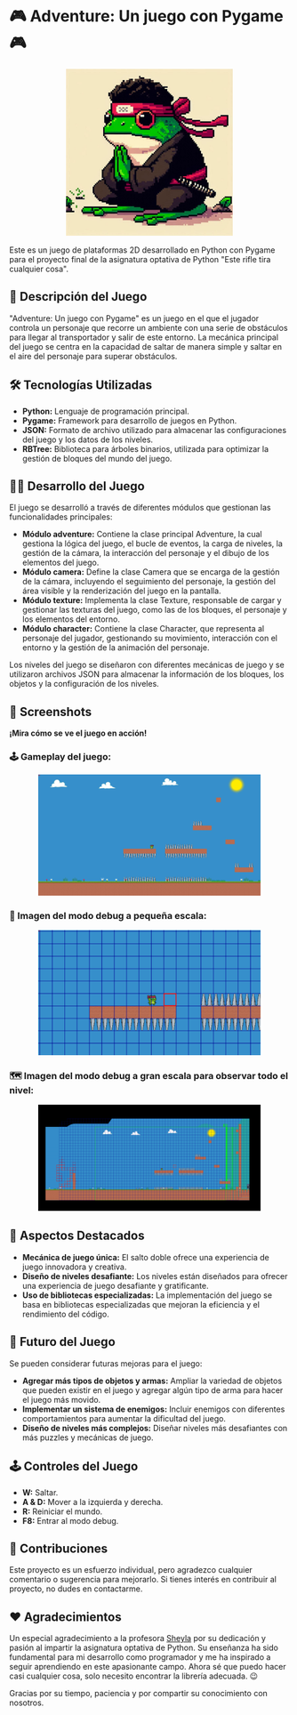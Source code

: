 # 🎮 Adventure: Un juego con Pygame 🎮

<div align="center">
  <img src="image/PixelArt.jpeg" alt="Gameplay del juego" width="300">
</div>

Este es un juego de plataformas 2D desarrollado en Python con Pygame para el proyecto final de la asignatura optativa de Python "Este rifle tira cualquier cosa". 

## 🚀 Descripción del Juego

"Adventure: Un juego con Pygame" es un juego en el que el jugador controla un personaje que recorre un ambiente con una serie de obstáculos para llegar al transportador y salir de este entorno. La mecánica principal del juego se centra en la capacidad de saltar de manera simple y saltar en el aire del personaje para superar obstáculos.   

## 🛠️ Tecnologías Utilizadas

* **Python:** Lenguaje de programación principal.
* **Pygame:** Framework para desarrollo de juegos en Python.
* **JSON:** Formato de archivo utilizado para almacenar las configuraciones del juego y los datos de los niveles.
* **RBTree:** Biblioteca para árboles binarios, utilizada para optimizar la gestión de bloques del mundo del juego.

## 👨‍💻 Desarrollo del Juego

El juego se desarrolló a través de diferentes módulos que gestionan las funcionalidades principales:

* **Módulo adventure:** Contiene la clase principal Adventure, la cual gestiona la lógica del juego, el bucle de eventos, la carga de niveles, la gestión de la cámara, la interacción del personaje y el dibujo de los elementos del juego.
* **Módulo camera:** Define la clase Camera que se encarga de la gestión de la cámara, incluyendo el seguimiento del personaje, la gestión del área visible y la renderización del juego en la pantalla.
* **Módulo texture:**  Implementa la clase Texture, responsable de cargar y gestionar las texturas del juego, como las de los bloques, el personaje y los elementos del entorno.
* **Módulo character:** Contiene la clase Character, que representa al personaje del jugador, gestionando su movimiento, interacción con el entorno y la gestión de la animación del personaje.

Los niveles del juego se diseñaron con diferentes mecánicas de juego y se utilizaron archivos JSON para almacenar la información de los bloques, los objetos y la configuración de los niveles.

## 📸 Screenshots

**¡Mira cómo se ve el juego en acción!**

### 🕹️ Gameplay del juego:
<div align="center">
  <img src="image/1.png" alt="Gameplay del juego" width="400">
</div>

### 🐛 Imagen del modo debug a pequeña escala:
<div align="center">
  <img src="image/2.png" alt="Imagen del modo debug a pequeña escala" width="400">
</div>

### 🗺️ Imagen del modo debug a gran escala para observar todo el nivel:
<div align="center">
  <img src="image/3.png" alt="Imagen del modo debug a gran escala" width="400">
</div>

## 🤩 Aspectos Destacados

* **Mecánica de juego única:** El salto doble ofrece una experiencia de juego innovadora y creativa.
* **Diseño de niveles desafiante:** Los niveles están diseñados para ofrecer una experiencia de juego desafiante y gratificante.
* **Uso de bibliotecas especializadas:** La implementación del juego se basa en bibliotecas especializadas que mejoran la eficiencia y el rendimiento del código.

## 🔮 Futuro del Juego

Se pueden considerar futuras mejoras para el juego:

* **Agregar más tipos de objetos y armas:** Ampliar la variedad de objetos que pueden existir en el juego y agregar algún tipo de arma para hacer el juego más movido.
* **Implementar un sistema de enemigos:** Incluir enemigos con diferentes comportamientos para aumentar la dificultad del juego.
* **Diseño de niveles más complejos:** Diseñar niveles más desafiantes con más puzzles y mecánicas de juego.

## 🕹️ Controles del Juego

* **W:** Saltar.
* **A & D:** Mover a la izquierda y derecha.
* **R:** Reiniciar el mundo.
* **F8:** Entrar al modo debug.

## 🙌 Contribuciones

Este proyecto es un esfuerzo individual, pero agradezco cualquier comentario o sugerencia para mejorarlo. Si tienes interés en contribuir al proyecto, no dudes en contactarme.

## ❤️ Agradecimientos

Un especial agradecimiento a la profesora [Sheyla](https://github.com/sheyls) por su dedicación y pasión al impartir la asignatura optativa de Python. Su enseñanza ha sido fundamental para mi desarrollo como programador y me ha inspirado a seguir aprendiendo en este apasionante campo. Ahora sé que puedo hacer casi cualquier cosa, solo necesito encontrar la librería adecuada. 😉 

Gracias por su tiempo, paciencia y por compartir su conocimiento con nosotros.
